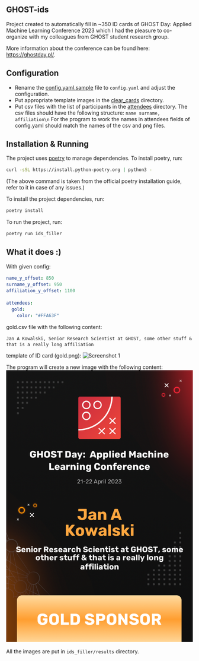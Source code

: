 ## GHOST-ids
Project created to automatically fill in ~350 ID cards of GHOST Day: Applied Machine Learning Conference 2023
which I had the pleasure to co-organize with my colleagues from GHOST student research group.

More information about the conference can be found here: https://ghostday.pl/.

## Configuration
- Rename the [config.yaml.sample](ids_filler/config/config.yaml.sample) file to `config.yaml` and adjust the configuration.
- Put appropriate template images in the [clear_cards](ids_filler/resources/clear_cards) directory.
- Put csv files with the list of participants in the [attendees](ids_filler/resources/attendees) directory. The csv files
should have the following structure: `name surname, affiliation\n`
For the program to work the names in attendees fields of config.yaml should match the names of the csv and png files.

## Installation & Running
The project uses [poetry](https://python-poetry.org/) to manage dependencies. To install poetry, run:
```bash
curl -sSL https://install.python-poetry.org | python3 -
```
(The above command is taken from the official poetry installation guide, refer to it in case of any issues.)

To install the project dependencies, run:
```bash
poetry install
```

To run the project, run:
```bash
poetry run ids_filler
```

## What it does :)
With given config:
```yaml
name_y_offset: 850
surname_y_offset: 950
affiliation_y_offset: 1100

attendees:
  gold:
    color: "#FFA63F"
```
gold.csv file with the following content:
```csv
Jan A Kowalski, Senior Research Scientist at GHOST, some other stuff & that is a really long affiliation
```
template of ID card (gold.png):
![Screenshot 1](ids_filler/resources/clear_cards/gold.png)

The program will create a new image with the following content:
![Screenshot 2](ids_filler/resources/readme_pictures/gold.png)

All the images are put in `ids_filler/results` directory.